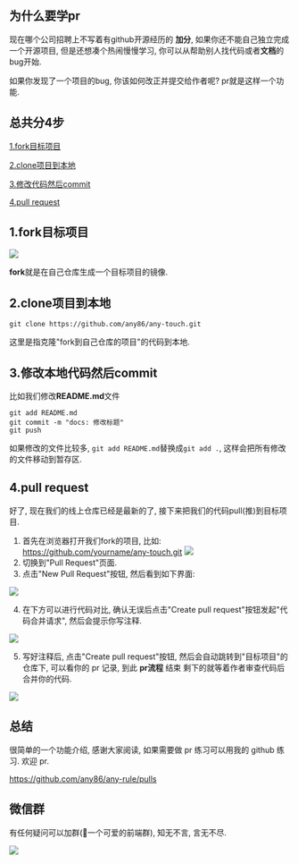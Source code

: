 ## 为什么要学pr
现在哪个公司招聘上不写着有github开源经历的 **加分**, 如果你还不能自己独立完成一个开源项目, 但是还想凑个热闹慢慢学习, 你可以从帮助别人找代码或者**文档**的bug开始.

如果你发现了一个项目的bug, 你该如何改正并提交给作者呢? pr就是这样一个功能.

## 总共分4步
[1.fork目标项目](#1fork目标项目)

[2.clone项目到本地](#2clone项目到本地)

[3.修改代码然后commit](#3修改代码然后commit)

[4.pull request](#4pull-request)


## 1.fork目标项目

![](https://user-gold-cdn.xitu.io/2019/9/10/16d1a148da569419?w=1504&h=160&f=jpeg&s=85353)

**fork**就是在自己仓库生成一个目标项目的镜像.

## 2.clone项目到本地
```shell
git clone https://github.com/any86/any-touch.git
```

这里是指克隆"fork到自己仓库的项目"的代码到本地.

## 3.修改本地代码然后commit
比如我们修改**README.md**文件
```shell
git add README.md
git commit -m "docs: 修改标题"
git push
```

如果修改的文件比较多, `git add README.md`替换成`git add .`, 这样会把所有修改的文件移动到暂存区.

## 4.pull request
好了, 现在我们的线上仓库已经是最新的了, 接下来把我们的代码pull(推)到目标项目.


1. 首先在浏览器打开我们fork的项目, 比如: https://github.com/yourname/any-touch.git 
![](https://user-gold-cdn.xitu.io/2019/9/10/16d1a148da5eaca8?w=1195&h=195&f=jpeg&s=74671)
2. 切换到"Pull Request"页面.
3. 点击"New Pull Request"按钮, 然后看到如下界面:

![](https://user-gold-cdn.xitu.io/2019/9/10/16d1a148da25f2f8?w=1101&h=819&f=jpeg&s=397771)

4. 在下方可以进行代码对比, 确认无误后点击"Create pull request"按钮发起"代码合并请求", 然后会提示你写注释.

![](https://user-gold-cdn.xitu.io/2019/9/10/16d1a148da8e6ffd?w=880&h=617&f=jpeg&s=262969)

5. 写好注释后, 点击"Create pull request"按钮, 然后会自动跳转到"目标项目"的仓库下, 可以看你的 pr 记录, 到此 **pr流程** 结束 剩下的就等着作者审查代码后合并你的代码.

![](https://user-gold-cdn.xitu.io/2019/9/10/16d1a148da8b80b3?w=834&h=529&f=jpeg&s=219217)

## 总结
很简单的一个功能介绍, 感谢大家阅读, 如果需要做 pr 练习可以用我的 github 练习. 欢迎 pr.

https://github.com/any86/any-rule/pulls


## 微信群
有任何疑问可以加群(🚀一个可爱的前端群), 知无不言, 言无不尽.

![](https://user-gold-cdn.xitu.io/2019/9/10/16d1a1a8f655ba0f?w=1080&h=1590&f=jpeg&s=135040)
